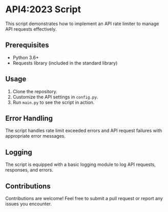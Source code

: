 # API4:2023 Script

This script demonstrates how to implement an API rate limiter to manage API requests effectively.

## Prerequisites

- Python 3.6+
- Requests library (included in the standard library)

## Usage

1. Clone the repository.
2. Customize the API settings in `config.py`.
3. Run `main.py` to see the script in action.

## Error Handling

The script handles rate limit exceeded errors and API request failures with appropriate error messages.

## Logging

The script is equipped with a basic logging module to log API requests, responses, and errors.

## Contributions

Contributions are welcome! Feel free to submit a pull request or report any issues you encounter.
